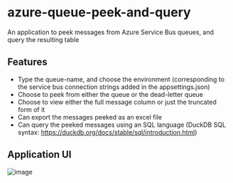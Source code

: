 # azure-queue-peek-and-query
An application to peek messages from Azure Service Bus queues, and query the resulting table

## Features

- Type the queue-name, and choose the environment (corresponding to the service bus connection strings added in the appsettings.json)
- Choose to peek from either the queue or the dead-letter queue
- Choose to view either the full message column or just the truncated form of it
- Can export the messages peeked as an excel file
- Can query the peeked messages using an SQL language (DuckDB SQL syntax: https://duckdb.org/docs/stable/sql/introduction.html)

## Application UI

![image](https://github.com/user-attachments/assets/34bc2a44-a71d-4836-8f1e-c71943bd3223)
